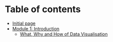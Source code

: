 # Table of contents

* [Initial page](README.md)
* [Module 1: Introduction](module-1-introduction/README.md)
  * [What, Why and How of Data Visualisation](module-1-introduction/what-why-and-how-of-data-visualisation.md)

